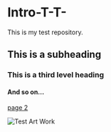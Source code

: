 # Intro-T-T-
This is my test repository.  

## This is a subheading
### This is a third level heading
#### And so on...

[page 2](page2.md)

![Test Art Work](https://www.google.com/url?sa=i&url=https%3A%2F%2Fwww.pexels.com%2Fsearch%2Fart%2F&psig=AOvVaw2KfZorLU_Wf13-ESuSJOE_&ust=1756942438815000&source=images&cd=vfe&opi=89978449&ved=0CBYQjRxqFwoTCLDGmeaeu48DFQAAAAAdAAAAABAE)
